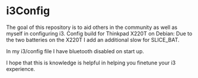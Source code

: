 # i3Config

The goal of this repository is to aid others in the community as well as myself in configuring i3.
  Config build for Thinkpad X220T on Debian:
    Due to the two batteries on the X220T I add an additional slow for SLICE_BAT.

  In my i3/config file I have bluetooth disabled on start up.
  
  I hope that this is knowledge is helpful in helping you finetune your i3 experience. 
